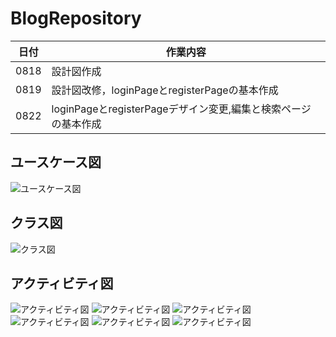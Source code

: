 # BlogRepository
|日付|作業内容|
|--|--|
|0818|設計図作成|
|0819|設計図改修，loginPageとregisterPageの基本作成|
|0822|loginPageとregisterPageデザイン変更,編集と検索ページの基本作成|

## ユースケース図
![ユースケース図](drawio/useCase.png)


## クラス図
![クラス図](drawio/class.png)


## アクティビティ図
![アクティビティ図](drawio/loginPage.png)
![アクティビティ図](drawio/registerPage.png)
![アクティビティ図](drawio/addBlog.png)
![アクティビティ図](drawio/deleteBlog.png)
![アクティビティ図](drawio/editBlog.png)
![アクティビティ図](drawio/readBlog.png)
